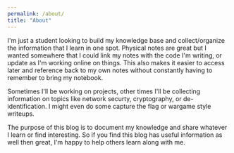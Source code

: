 ```yaml
---
permalink: /about/
title: "About"
---
```


I'm just a student looking to build my knowledge base and collect/organize the information that I learn in one spot. Physical notes are great but I wanted somewhere that I could link my notes with the code I'm writing, or update as I'm working online on things. This also makes it easier to access later and reference back to my own notes without constantly having to remember to bring my notebook.

Sometimes I'll be working on projects, other times I'll be collecting information on topics like network securty, cryptography, or de-identification. I might even do some capture the flag or wargame style writeups.

The purpose of this blog is to document my knowledge and share whatever I learn or find interesting. So if you find this blog has useful information as well then great, I'm happy to help others learn along with me.
